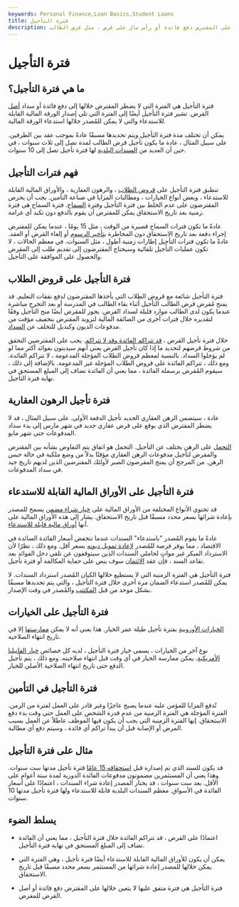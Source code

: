 ```yaml
---
keywords: Personal Finance,Loan Basics,Student Loans
title: فترة التأجيل
description: فترة التأجيل هي فترة متفق عليها لا يتعين خلالها على المقترض دفع فائدة أو رأس مال على قرض ، مثل قرض الطالب.
---
```


# فترة التأجيل
## ما هي فترة التأجيل؟

فترة التأجيل هي الفترة التي لا يضطر المقترض خلالها إلى دفع فائدة أو سداد [أصل](/principal) القرض. تشير فترة التأجيل أيضًا إلى الفترة التي تلي إصدار الورقة المالية القابلة للاستدعاء والتي لا يمكن للمُصدر خلالها استدعاء الورقة المالية.

يمكن أن تختلف مدة فترة التأجيل ويتم تحديدها مسبقًا عادةً بموجب عقد بين الطرفين. على سبيل المثال ، عادة ما يكون تأجيل قرض الطالب لمدة تصل إلى ثلاث سنوات ، في حين أن العديد من [السندات البلدية](/municipalbond) لها فترة تأجيل تصل إلى 10 سنوات.

## فهم فترات التأجيل

تنطبق فترة التأجيل على [قروض الطلاب](/student-debt) ، والرهون العقارية ، والأوراق المالية القابلة للاستدعاء ، وبعض أنواع الخيارات ، ومطالبات المزايا في صناعة التأمين. يجب أن يحرص المقترضون على عدم الخلط بين فترة التأجيل وفترة [السماح](/grace_period). فترة السماح هي فترة زمنية بعد تاريخ الاستحقاق يمكن للمقترض أن يقوم بالدفع دون تكبد أي غرامة.

عادةً ما تكون فترات السماح قصيرة من الوقت ، مثل 15 يومًا ، عندما يمكن للمقترض إجراء دفعة بعد تاريخ الاستحقاق دون المخاطرة [بتأخير الرسوم](/late-fee) أو إلغاء القرض أو العقد. عادةً ما تكون فترات التأجيل إطارات زمنية أطول ، مثل السنوات. في معظم الحالات ، لا تكون عمليات التأجيل تلقائية وسيحتاج المقترضون إلى تقديم طلب إلى المقرض والحصول على الموافقة على التأجيل.

## فترة التأجيل على قروض الطلاب

فترة التأجيل شائعة مع قروض الطلاب التي يأخذها المقترضون لدفع نفقات التعليم. قد يمنح مُقرض قرض الطالب التأجيل أثناء بقاء الطالب في المدرسة أو بعد التخرج مباشرة عندما يكون لدى الطالب موارد قليلة لسداد القرض. يجوز للمقرض أيضًا منح التأجيل وفقًا لتقديره خلال فترات أخرى من الضائقة المالية لتزويد المقترض بتخفيف مؤقت من مدفوعات الديون وكبديل للتخلف عن [السداد](/default2).

خلال فترة تأجيل القرض ، [قد تتراكم الفائدة وقد لا تتراكم](/accruedinterest). يجب على المقترضين التحقق من شروط قرضهم لتحديد ما إذا كان تأجيل القرض يعني أنهم سيدينون بفوائد أكثر مما لو لم يؤجلوا السداد. بالنسبة لمعظم قروض الطلاب المؤجلة المدعومة ، لا تتراكم الفائدة. ومع ذلك ، تتراكم الفائدة على قروض الطلاب المؤجلة غير المدعومة. بالإضافة إلى ذلك ، سيقوم المُقرض برسملة الفائدة ، مما يعني أن الفائدة تضاف إلى المبلغ المستحق في نهاية فترة التأجيل.

## فترة تأجيل الرهون العقارية

عادة ، سيتضمن الرهن العقاري الجديد تأجيل الدفعة الأولى. على سبيل المثال ، قد لا يضطر المقترض الذي يوقع على قرض عقاري جديد في شهر مارس إلى بدء سداد المدفوعات حتى شهر مايو.

[التحمل](/forbearance) على الرهن يختلف عن التأجيل. التحمل هو اتفاق يتم التفاوض بشأنه بين المقترض والمقرض لتأجيل مدفوعات الرهن العقاري مؤقتًا بدلاً من وضع ملكية في حالة حبس الرهن. من المرجح أن يمنح المقرضون الصبر لأولئك المقترضين الذين لديهم تاريخ جيد في سداد المدفوعات.

## فترة التأجيل على الأوراق المالية القابلة للاستدعاء

قد تحتوي الأنواع المختلفة من الأوراق المالية على [خيار شراء مضمن](/embeddedoption) يسمح للمصدر بإعادة شرائها بسعر محدد مسبقًا قبل تاريخ الاستحقاق. يشار إلى هذه الأوراق المالية على أنها [أوراق مالية قابلة للاستدعاء](/callable-security).

عادةً ما يقوم المُصدر "باستدعاء" السندات عندما تنخفض أسعار الفائدة السائدة في الاقتصاد ، مما يوفر فرصة للمُصدر [لإعادة تمويل ديونه](/refinance) بسعر أقل. ومع ذلك ، نظرًا لأن الاسترداد المبكر غير مواتٍ لحاملي السندات الذين سيتوقفون عن تلقي دخل الفوائد بعد تقاعد السند ، فإن عقد [الائتمان](/trust_indenture) سوف ينص على حماية المكالمة أو فترة تأجيل.

فترة التأجيل هي الفترة الزمنية التي لا يستطيع خلالها الكيان المُصدر استرداد السندات. لا يمكن للمُصدر استدعاء الضمان مرة أخرى خلال فترة التأجيل ، والتي يتم تحديدها مسبقًا بشكل موحد من قبل [المكتتب](/underwriter) والمُصدر في وقت الإصدار.

## فترة التأجيل على الخيارات

[الخيارات الأوروبية](/europeanoption) بفترة تأجيل طيلة عمر الخيار. هذا يعني أنه لا يمكن [ممارستها](/exercise) إلا في تاريخ انتهاء الصلاحية.

نوع آخر من الخيارات ، يسمى خيار فترة التأجيل ، لديه كل خصائص [خيار الفانيليا الأمريكية](/vanillaoption). يمكن ممارسة الخيار في أي وقت قبل انتهاء صلاحيته. ومع ذلك ، يتم تأجيل الدفع حتى تاريخ انتهاء الصلاحية الأصلي للخيار.

## فترة التأجيل في التأمين

تُدفع المزايا للمؤمن عليه عندما يصبح عاجزًا وغير قادر على العمل لفترة من الزمن. الفترة المؤجلة هي الفترة الزمنية من عدم قدرة الشخص على العمل حتى وقت بدء دفع الاستحقاق. إنها الفترة الزمنية التي يجب أن يكون فيها الموظف عاطلاً عن العمل بسبب المرض أو الإصابة قبل أن يبدأ تراكم أي فائدة ، وسيتم دفع أي مطالبة.

## مثال على فترة التأجيل

قد يكون للسند الذي تم إصداره قبل [استحقاقه 15 عامًا](/maturity) فترة تأجيل مدتها ست سنوات. وهذا يعني أن المستثمرين مضمونون مدفوعات الفائدة الدورية لمدة ستة أعوام على الأقل. بعد ست سنوات ، قد يختار المصدر إعادة شراء السندات ، اعتمادًا على أسعار الفائدة في الأسواق. معظم السندات البلدية قابلة للاستدعاء ولها فترة تأجيل مدتها 10 سنوات.

## يسلط الضوء

- اعتمادًا على القرض ، قد تتراكم الفائدة خلال فترة التأجيل ، مما يعني أن الفائدة تضاف إلى المبلغ المستحق في نهاية فترة التأجيل.

- يمكن أن يكون للأوراق المالية القابلة للاستدعاء أيضًا فترة تأجيل ، وهي الفترة التي يمكن خلالها للمصدر إعادة شرائها من المستثمر بسعر محدد مسبقًا قبل تاريخ الاستحقاق.

- فترة التأجيل هي فترة متفق عليها لا يتعين خلالها على المقترض دفع فائدة أو أصل القرض للمقرض.

